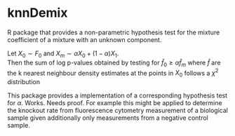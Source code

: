 # knnDemix
R package that provides a non-parametric hypothesis test for the mixture coefficient of a mixture with an unknown component.

Let $X_0\sim F_0$ and $X_m\sim \alpha X_0 + (1-\alpha) X_1$. <br>
Then the sum of log p-values obtained by testing for $\hat{f}_0 \geq \alpha \hat{f}_m$  where $\hat{f}$ are the k nearest neighbour density estimates at the points in $X_0$ follows a $\chi^2$ distribution

This package provides a implementation of a corresponding hypothesis test for $\alpha$. Works. Needs proof.
For example this might be applied to determine the knockout rate from fluorescence cytometry measurement of a biological sample given additionally only measurements from a negative control sample.
